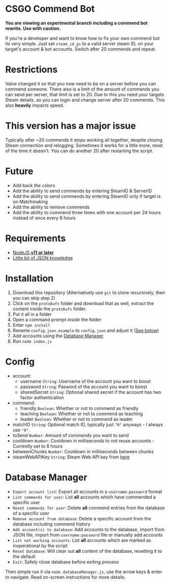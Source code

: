 # CSGO Commend Bot
**You are viewing an experimental branch including a commend bot rewrite. Use with caution.**

If you're a developer and want to know how to fix your own commend bot its very simple. Just set `steam_id_gs` to a valid server steam ID, on your target's account & bot accounts. Switch after 20 commends and repeat.

# Restrictions
Valve changed it so that you now need to *be* on a server before you can commend someone. There also is a limit of the amount of commends you can send per server, that limit is set to 20. Due to this you need your targets Steam details, so you can login and change server after 20 commends. This also **heavily** impacts speed.

# **This version has a major issue**
Typically after ~20 commends it stops working all together, despite closing Steam connection and relogging. Sometimes it works for a little more, most of the time it doesn't. You can do another 20 after restarting the script.

# Future
- Add back the colors
- Add the ability to send commends by entering SteamID & ServerID
- Add the ability to send commends by entering SteamID only if target is on Matchmaking
- Add the ability to remove commends
- Add the ability to commend three times with one account per 24 hours instead of once every 8 hours

# Requirements
- [NodeJS **v11 or later**](https://nodejs.org/)
- [Little bit of JSON knowledge](https://www.json.org/)

# Installation
1. Download this repository (Alternatively use `git` to clone recursively, then you can skip step 2)
2. Click on the `protobufs` folder and download that as well, extract the content inside the `protobufs` folder.
3. Put it all in a folder
4. Open a command prompt *inside* the folder
5. Enter `npm install`
6. Rename `config.json.example` to `config.json` and adjust it ([See below](#config))
7. Add accounts using the [Database Manager](#database-manager)
8. Run `node index.js`

# Config
- account:
  - username `String`: Username of the account you want to boost
  - password `String`: Pasword of the account you want to boost
  - sharedSecret `String`: Optional shared secret if the account has two factor authentication
- commend:
  - friendly `Boolean`: Whether or not to commend as friendly
  - teaching `Boolean`: Whether or not to commend as teaching
  - leader `Boolean`: Whether or not to commend as leader
- matchID `String`: Optional match ID, typically just `"0"` anyways - I always use `"0"`.
- toSend `Number`: Amount of commends you want to send
- cooldown `Number`: Cooldown in milliseconds to not reuse accounts - Currently set to 8 hours
- betweenChunks `Number`: Cooldown in milliseconds between chunks
- steamWebAPIKey `String`: Steam Web API key from [here](https://steamcommunity.com/dev/apikey)

# Database Manager
- `Export account list`: Export all accounts in a `username:password` format
- `List commends for user`: List **all** accounts which have commended a specific user
- `Reset commends for user`: Delete **all** commend entries from the database of a specific user
- `Remove account from database`: Delete a specific account from the database including commend history
- `Add account(s) to database`: Add accounts to the database, import from JSON file, import from `username:password` file or manually add accounts
- `List not working accounts`: List **all** accounts which are marked as inoperational by the script
- `Reset Database`: Will clear out **all** content of the database, resetting it to the default
- `Exit`: Safely close database before exiting process

Then simple run it via `node databaseManager.js`, use the arrow keys & enter to navigate. Read on-screen instructions for more details.

